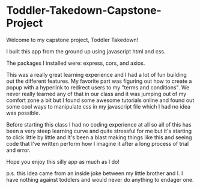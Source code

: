 # Toddler-Takedown-Capstone-Project

Welcome to my capstone project, Toddler Takedown! 

I built this app from the ground up using javascript html and css. 

The packages I installed were: express, cors, and axios.

This was a really great learning experience and I had a lot of fun building out the different features. My favorite part was figuring out how to create a popup with a
hyperlink to redirect users to my "terms and conditions". We never really learned any of that in our class and it was jumping out of my comfort zone a bit but I found 
some awesome tutorials online and found out some cool ways to manipulate css in my javascript file which I had no idea was possible. 

Before starting this class I had no coding experience at all so all of this has been a very steep learning curve and quite stressful for me but it's starting to click
little by little and It's been a blast making things like this and seeing code that I've written perform how I imagine it after a long process of trial and error. 

Hope you enjoy this silly app as much as I do!

p.s. this idea came from an inside joke between my little brother and I. I have nothing against toddlers and would never do anything to endager one.
